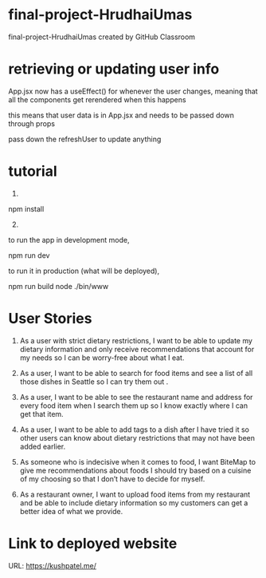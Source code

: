 # final-project-HrudhaiUmas
final-project-HrudhaiUmas created by GitHub Classroom


# retrieving or updating user info

App.jsx now has a useEffect() for whenever the user changes, meaning that all the components get rerendered when this happens

this means that user data is in App.jsx and needs to be passed down through props

pass down the refreshUser to update anything


# tutorial
1.
npm install

2.
to run the app in development mode,

npm run dev

to run it in production (what will be deployed),

npm run build
node ./bin/www

# User Stories
1. As a user with strict dietary restrictions, I want to be able to update my dietary information and only receive recommendations that account for my needs so I can be worry-free about what I eat.

2. As a user, I want to be able to search for food items and see a list of all those dishes in Seattle so I can try them out .

3. As a user, I want to be able to see the restaurant name and address for every food item when I search them up so I know exactly where I can get that item.

4. As a user, I want to be able to add tags to a dish after I have tried it so other users can know about dietary restrictions that may not have been added earlier. 

5. As someone who is indecisive when it comes to food, I want BiteMap to give me recommendations about foods I should try based on a cuisine of my choosing so that I don’t have to decide for myself.

6. As a restaurant owner, I want to upload food items from my restaurant and be able to include dietary information so my customers can get a better idea of what we provide.

# Link to deployed website
URL: https://kushpatel.me/